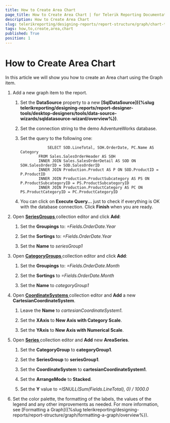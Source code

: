 ```yaml
---
title: How to Create Area Chart
page_title: How to Create Area Chart | for Telerik Reporting Documentation
description: How to Create Area Chart
slug: telerikreporting/designing-reports/report-structure/graph/chart-types/area-charts/how-to-create-area-chart
tags: how,to,create,area,chart
published: True
position: 1
---
```


# How to Create Area Chart



In this article we will show you how to create an Area chart using the Graph item.       

1. Add a new graph item to the report.

   1. Set the __DataSource__ property to a new __[SqlDataSource]({%slug telerikreporting/designing-reports/report-designer-tools/desktop-designers/tools/data-source-wizards/sqldatasource-wizard/overview%})__.

   1. Set the connection string to the demo AdventureWorks database.

   1. Set the query to the following one:

	                  SELECT SOD.LineTotal, SOH.OrderDate, PC.Name AS Category
                  FROM Sales.SalesOrderHeader AS SOH 
                  INNER JOIN Sales.SalesOrderDetail AS SOD ON SOH.SalesOrderID = SOD.SalesOrderID 
                  INNER JOIN Production.Product AS P ON SOD.ProductID = P.ProductID 
                  INNER JOIN Production.ProductSubcategory AS PS ON P.ProductSubcategoryID = PS.ProductSubcategoryID 
                  INNER JOIN Production.ProductCategory AS PC ON PS.ProductCategoryID = PC.ProductCategoryID
                



   1. You can click on __Execute Query...__ just to check if everything is OK with the database connection.                   Click __Finish__ when you are ready.                 

1. Open              __[                 SeriesGroups               ](dc4689b1-891a-4f6a-93c7-de089b0ffa5e#SeriesGroupHierarchy)__ collection editor and click __Add__:

   1. Set the __Groupings__ to: *=Fields.OrderDate.Year*

   1. Set the __Sortings__ to: *=Fields.OrderDate.Year*

   1. Set the __Name__ to *seriesGroup1*

1. Open                __[                   CategoryGroups                 ](dc4689b1-891a-4f6a-93c7-de089b0ffa5e#CategoryGroupHierarchy)__ collection editor and click __Add__:             

   1. Set the __Groupings__ to: *=Fields.OrderDate.Month*

   1. Set the __Sortings__ to *=Fields.OrderDate.Month*

   1. Set the __Name__ to *categoryGroup1*

1. Open                __[                   CoordinateSystems                 ](585fe887-1319-49a5-a848-869286f7c432#CoordinateSystems)__ collection editor and __Add__ a new __CartesianCoordinateSystem__.             

   1. Leave the __Name__ to *cartesianCoordinateSystem1*.                 

   1. Set the __XAxis__ to __New Axis with Category Scale__.                 

   1. Set the __YAxis__ to __New Axis with Numerical Scale__.                 

1. Open __[                   Series                 ](585fe887-1319-49a5-a848-869286f7c432#Series)__ collection editor and __Add__ new __AreaSeries__.             

   1. Set the __CategoryGroup__ to __categoryGroup1__.                 

   1. Set the __SeriesGroup__ to __seriesGroup1__.                 

   1. Set the __CoordinateSystem__ to __cartesianCoordinateSystem1__.                 

   1. Set the __ArrangeMode__ to __Stacked__.                 

   1. Set the __Y__ value to *=ISNULL(Sum(Fields.LineTotal), 0) / 1000.0*

1. Set the color palette, the formatting of the labels, the values of the legend and any other improvements as needed.             For more information, see [Formatting a Graph]({%slug telerikreporting/designing-reports/report-structure/graph/formatting-a-graph/overview%}).             
